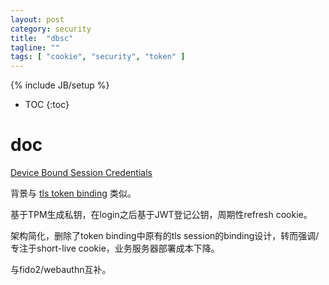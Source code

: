 ```yaml
---
layout: post
category: security
title:  "dbsc"
tagline: ""
tags: [ "cookie", "security", "token" ] 
---
```

{% include JB/setup %}

* TOC
{:toc}

# doc

[Device Bound Session Credentials](https://github.com/WICG/dbsc)

背景与 [tls token binding](/2016/07/26/tls-security) 类似。

基于TPM生成私钥，在login之后基于JWT登记公钥，周期性refresh cookie。

架构简化，删除了token binding中原有的tls session的binding设计，转而强调/专注于short-live cookie，业务服务器部署成本下降。

与fido2/webauthn互补。
